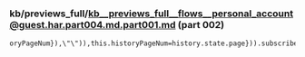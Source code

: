 ### kb/previews_full/kb__previews_full__flows__personal_account@guest.har.part004.md.part001.md (part 002)

```md
oryPageNum}),\"\")),this.historyPageNum=history.state.page})).subscribe(()=>{}),this
```

```
